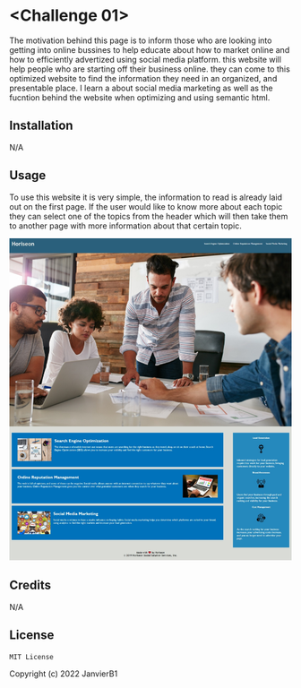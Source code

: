 
# <Challenge 01>

The motivation behind this page is to inform those who are looking into getting into online bussines to help educate about how to market online and how to efficiently advertized using social media platform. this website will help people who are starting off their business online. they can come to this optimized website to find the information they need in an organized, and presentable place. I learn a about social media marketing as well as the fucntion behind the website when optimizing and using semantic html.

## Installation
 N/A


## Usage
 To use this website it is very simple, the information to read is already laid out on the first page. If the user would like to know more about each topic they can select one of the topics from the header which will then take them to another page with more information about that certain topic.

![alt text](assets/images/Web%20capture_19-9-2022_112539_.jpeg)

## Credits
 N/A

## License
    MIT License

Copyright (c) 2022 JanvierB1